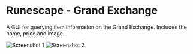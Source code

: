 # Runescape - Grand Exchange
A GUI for querying item information on the Grand Exchange. Includes the name, price and image.

![Screenshot 1](https://www.dropbox.com/s/zh87mu4lc7pueir/Screen%20Shot%202015-11-01%20at%2010.44.18.png?raw=1)
![Screenshot 2](https://www.dropbox.com/s/r257xcsdzxye7e8/Screen%20Shot%202015-11-01%20at%2010.44.27.png?raw=1)
